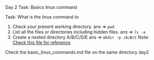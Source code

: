 Day 2 Task: Basics linux command

Task: What is the linux command to 
1. Check your present working directory.
ans => `pwd`
2. List all the files or directories including hidden files.
ans => `ls -a`
3. Create a nested directory A/B/C/D/E
ans => `mkdir -p /A/B/C`
Note: [Check this file for reference](basic_linux_commands.md)

Check the basic_linux_commands.md file on the same directory day2
